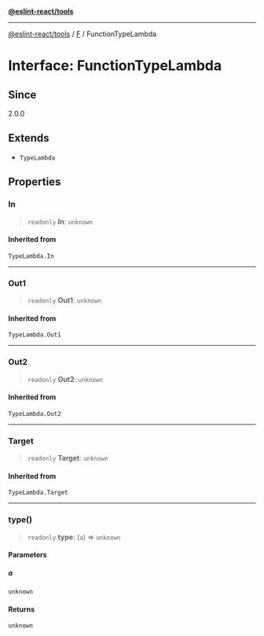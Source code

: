 [**@eslint-react/tools**](../../../README.md)

***

[@eslint-react/tools](../../../README.md) / [F](../README.md) / FunctionTypeLambda

# Interface: FunctionTypeLambda

## Since

2.0.0

## Extends

- `TypeLambda`

## Properties

### In

> `readonly` **In**: `unknown`

#### Inherited from

`TypeLambda.In`

***

### Out1

> `readonly` **Out1**: `unknown`

#### Inherited from

`TypeLambda.Out1`

***

### Out2

> `readonly` **Out2**: `unknown`

#### Inherited from

`TypeLambda.Out2`

***

### Target

> `readonly` **Target**: `unknown`

#### Inherited from

`TypeLambda.Target`

***

### type()

> `readonly` **type**: (`a`) => `unknown`

#### Parameters

##### a

`unknown`

#### Returns

`unknown`
